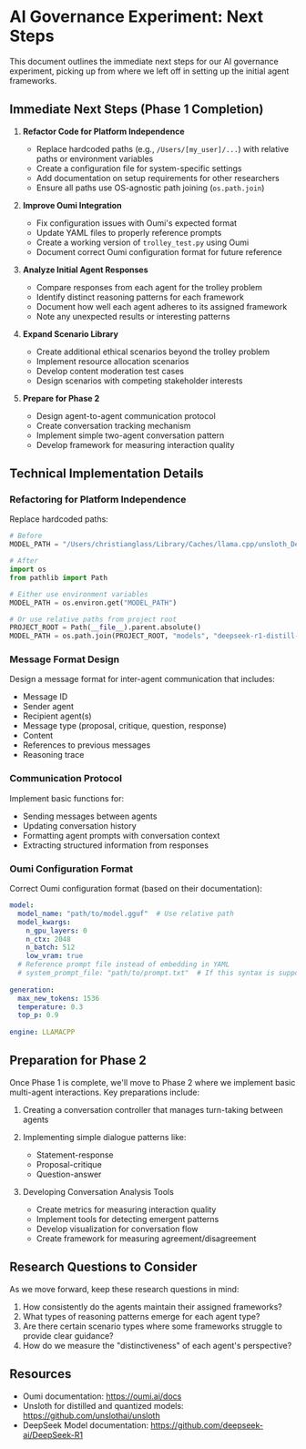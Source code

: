 # AI Governance Experiment: Next Steps

This document outlines the immediate next steps for our AI governance experiment, picking up from where we left off in setting up the initial agent frameworks.

## Immediate Next Steps (Phase 1 Completion)

1. **Refactor Code for Platform Independence**
   - Replace hardcoded paths (e.g., `/Users/[my_user]/...`) with relative paths or environment variables
   - Create a configuration file for system-specific settings
   - Add documentation on setup requirements for other researchers
   - Ensure all paths use OS-agnostic path joining (`os.path.join`)

2. **Improve Oumi Integration**
   - Fix configuration issues with Oumi's expected format
   - Update YAML files to properly reference prompts
   - Create a working version of `trolley_test.py` using Oumi
   - Document correct Oumi configuration format for future reference

3. **Analyze Initial Agent Responses**
   - Compare responses from each agent for the trolley problem
   - Identify distinct reasoning patterns for each framework
   - Document how well each agent adheres to its assigned framework
   - Note any unexpected results or interesting patterns

4. **Expand Scenario Library**
   - Create additional ethical scenarios beyond the trolley problem
   - Implement resource allocation scenarios
   - Develop content moderation test cases
   - Design scenarios with competing stakeholder interests

5. **Prepare for Phase 2**
   - Design agent-to-agent communication protocol
   - Create conversation tracking mechanism
   - Implement simple two-agent conversation pattern
   - Develop framework for measuring interaction quality

## Technical Implementation Details

### Refactoring for Platform Independence

Replace hardcoded paths:

```python
# Before
MODEL_PATH = "/Users/christianglass/Library/Caches/llama.cpp/unsloth_DeepSeek-R1-Distill-Llama-8B-GGUF_DeepSeek-R1-Distill-Llama-8B-Q4_K_M.gguf"

# After
import os
from pathlib import Path

# Either use environment variables
MODEL_PATH = os.environ.get("MODEL_PATH")

# Or use relative paths from project root
PROJECT_ROOT = Path(__file__).parent.absolute()
MODEL_PATH = os.path.join(PROJECT_ROOT, "models", "deepseek-r1-distill-llama-8b.gguf")
```


### Message Format Design
Design a message format for inter-agent communication that includes:
- Message ID
- Sender agent
- Recipient agent(s)
- Message type (proposal, critique, question, response)
- Content
- References to previous messages
- Reasoning trace

### Communication Protocol
Implement basic functions for:
- Sending messages between agents
- Updating conversation history
- Formatting agent prompts with conversation context
- Extracting structured information from responses

### Oumi Configuration Format
Correct Oumi configuration format (based on their documentation):
``` yaml
model:
  model_name: "path/to/model.gguf"  # Use relative path
  model_kwargs:
    n_gpu_layers: 0
    n_ctx: 2048
    n_batch: 512
    low_vram: true
  # Reference prompt file instead of embedding in YAML
  # system_prompt_file: "path/to/prompt.txt"  # If this syntax is supported
  
generation:
  max_new_tokens: 1536
  temperature: 0.3
  top_p: 0.9
  
engine: LLAMACPP
```

## Preparation for Phase 2

Once Phase 1 is complete, we'll move to Phase 2 where we implement basic multi-agent interactions. Key preparations include:

1. Creating a conversation controller that manages turn-taking between agents
2. Implementing simple dialogue patterns like:
   - Statement-response
   - Proposal-critique
   - Question-answer
3. Developing Conversation Analysis Tools

   - Create metrics for measuring interaction quality
   - Implement tools for detecting emergent patterns
   - Develop visualization for conversation flow
   - Create framework for measuring agreement/disagreement


## Research Questions to Consider

As we move forward, keep these research questions in mind:
1. How consistently do the agents maintain their assigned frameworks?
2. What types of reasoning patterns emerge for each agent type?
3. Are there certain scenario types where some frameworks struggle to provide clear guidance?
4. How do we measure the "distinctiveness" of each agent's perspective?

## Resources

- Oumi documentation: https://oumi.ai/docs
- Unsloth for distilled and quantized models: https://github.com/unslothai/unsloth
- DeepSeek Model documentation: https://github.com/deepseek-ai/DeepSeek-R1